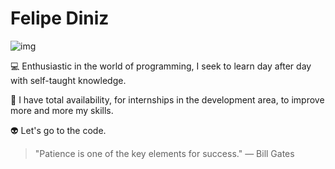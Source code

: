# Felipe Diniz

![img](https://img.shields.io/badge/⚡behind%20the%20code-Diniz%20Dev-yellow?logo=appveyor&style=for-the-badge)




💻  Enthusiastic in the world of programming, I seek to learn day after day with self-taught knowledge.

🏢  I have total availability, for internships in the development area, to improve more and more my skills.

👽  Let's go to the code.

> "Patience is one of the key elements for success."
― Bill Gates
